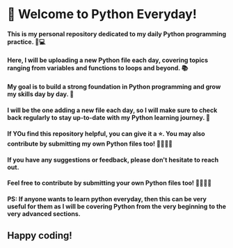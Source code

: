 # 👋 Welcome to Python Everyday!

#### This is my personal repository dedicated to my daily Python programming practice. 🐍💻

#### Here, I will be uploading a new Python file each day, covering topics ranging from variables and functions to loops and beyond. 📚

#### My goal is to build a strong foundation in Python programming and grow my skills day by day. 🌱

#### I will be the one adding a new file each day, so I will make sure to check back regularly to stay up-to-date with my Python learning journey. 🚀

#### If YOu find this repository helpful, you can give it a ⭐️. You may also contribute by submitting my own Python files too! 👨‍💻👩‍💻

#### If you have any suggestions or feedback, please don't hesitate to reach out.

#### Feel free to contribute by submitting your own Python files too! 👨‍💻👩‍💻

#### PS: If anyone wants to learn python everyday, then this can be very useful for them as I will be covering Python from the very beginning to the very advanced sections. 

## Happy coding! 

